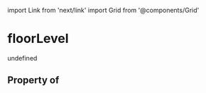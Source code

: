 import Link from 'next/link'
import Grid from '@components/Grid'

# floorLevel

undefined

## Property of



